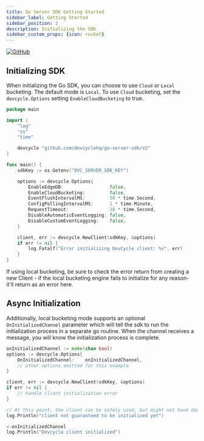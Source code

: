 ```yaml
---
title: Go Server SDK Getting Started
sidebar_label: Getting Started
sidebar_position: 2
description: Initializing the SDK
sidebar_custom_props: {icon: rocket}
---
```


[![GitHub](https://img.shields.io/github/stars/devcyclehq/go-server-sdk.svg?style=social&label=Star&maxAge=2592000)](https://github.com/DevCycleHQ/go-server-sdk)

## Initializing SDK 

When initializing the Go SDK, you can choose to use `Cloud` or `Local` bucketing. The default mode is `Local`.
To use `Cloud` bucketing, set the `devcycle.Options` setting `EnableCloudBucketing` to true.

```go
package main

import (
	"log"
	"os"
	"time"

	devcycle "github.com/devcyclehq/go-server-sdk/v2"
)

func main() {
	sdkKey := os.Getenv("DVC_SERVER_SDK_KEY")

	options := devcycle.Options{
		EnableEdgeDB:                 false,
		EnableCloudBucketing:         false,
		EventFlushIntervalMS:         30 * time.Second,
		ConfigPollingIntervalMS:      1 * time.Minute,
		RequestTimeout:               30 * time.Second,
		DisableAutomaticEventLogging: false,
		DisableCustomEventLogging:    false,
	}

	client, err := devcycle.NewClient(sdkKey, &options)
	if err != nil {
		log.Fatalf("Error initializing DevCycle client: %v", err)
	}
}
```

If using local bucketing, be sure to check the error return from creating a new Client - if the local bucketing engine fails to
initialize for any reason- it'll return as an error here.

## Async Initialization

Additionally, local bucketing mode supports an optional `OnInitializedChannel` parameter which will tell the sdk to run the initialization
process in a separate go routine. When the channel receives a message, you will know the initialization process is complete.

```go
onInitializedChannel := make(chan bool)
options := devcycle.Options{
    OnInitializedChannel:    onInitializedChannel,
    // other options omitted for this example
}

client, err := devcycle.NewClient(sdkKey, &options)
if err != nil {
    // handle client initialization error
}

// At this point, the client can be safely used, but might not have downloaded configuration yet and will return default values until that completes
log.Println("client not guaranteed to be initialized yet")

<-onInitializedChannel
log.Println("Devcycle client initialized")
```

